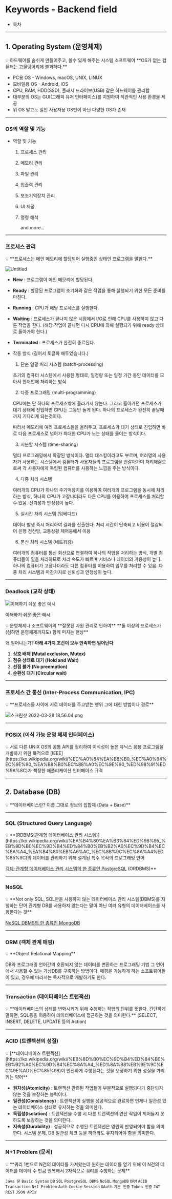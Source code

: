 # Keywords - Backend field

- 목차

---

## 1. Operating System (운영체제)

<aside>
💡 하드웨어를 숨쉬게 만들어주고, 쓸수 있게 해주는 시스템 소프트웨어
**OS가 없는 컴퓨터는 고물덩어리에 불과하다.**

</aside>

- PC용 OS - Windows, macOS, UNIX, LINUX
- 모바일용 OS - Android, iOS
- CPU, RAM, HDD(SSD), 플래시 드라이브(USB) 같은 하드웨어를 관리함
- 대부분의 OS는 GUI(그래픽 유저 인터페이스)를 지원하여 직관적인 사용 환경을 제공
- 위 OS 말고도 일반 사용자용 OS만이 아닌 다양한 OS가 존재

---

### **OS의 역할 및 기능**

- 역할 및 기능
    1. 프로세스 관리
    2. 메모리 관리
    3. 파일 관리
    4. 입출력 관리
    5. 보조기억장치 관리
    6. UI 제공
    7. 명령 해석
        
        and more...
        

---

### 프로세스 관리

<aside>
💡 **프로세스는 메인 메모리에 할당되어 실행중인 상태인 프로그램을 말한다.**

</aside>

![Untitled](Keywords%20-%20cfd93/Untitled.png)

- **New** : 프로그램이 메인 메모리에 할당된다.
- **Ready** : 할당된 프로그램이 초기화와 같은 작업을 통해 실행되기 위한 모든 준비를 마친다.
- **Running** : CPU가 해당 프로세스를 실행한다.
- **Waiting** : 프로세스가 끝나지 않은 시점에서 I/O로 인해 CPU를 사용하지 않고 다른 작업을 한다. (해당 작업이 끝나면 다시 CPU에 의해 실행되기 위해 ready 상태로 돌아가야 한다.)
- **Terminated** : 프로세스가 완전히 종료된다.

- 작동 방식 (길어서 토글화 해두었습니다.)
    
    
    1. 단순 일괄 처리 시스템 (batch-processing)
    
    초기의 컴퓨터 시스템에서 사용된 형태로, 일정량 또는 일정 기간 동안 데이터를 모아서 한꺼번에 처리하는 방식
    
    2. 다중 프로그래밍 (multi-programming)
    
    CPU에는 단 하나의 프로세스밖에 올라가지 않는다. 그리고 돌아가던 프로세스가 대기 상태에 진입하면 CPU는 그동안 놀게 된다. 하나의 프로세스가 완전히 끝날때까지 기다리게 되는것이다.
    
    따라서 메모리에 여러 프로세스들을 올려두고, 프로세스가 대기 상태로 진입하면 바로 다음 프로세스로 넘어가 최대한 CPU가 노는 상태를 줄이는 방식이다.
    
    3. 시분할 시스템 (time-sharing)
    
    멀티 프로그래밍에서 확장된 방식이다. 멀티 태스킹이라고도 부르며, 여러명의 사용자가 사용하는 시스템에서 컴퓨터가 사용자들의 프로그램을 번갈아가며 처리해줌으로써 각 사용자에게 독립된 컴퓨터를 사용하는 느낌을 주는 방식이다.
    
    4. 다중 처리 시스템
    
    여러개의 CPU가 하나의 주기억장치를 이용하여 여러개의 프로그램을 동시에 처리하는 방식, 하나의 CPU가 고장나더라도 다른 CPU를 이용하여 프로세스를 처리할 수 있음. 신뢰성과 안정성이 높다.
    
    5. 실시간 처리 시스템 (임베디드)
    
    데이터 발생 즉시 처리하여 결과를 산출한다. 처리 시간이 단축되고 비용이 절감되어 은행 전산망, 교통상황 제어등에서 이용
    
    6. 분산 처리 시스템 (네트워킹)
    
    여러개의 컴퓨터를 통신 회선으로 연결하여 하나의 작업을 처리하는 방식, 개별 컴퓨터들이 일을 처리하므로 처리 속도가 빠르며 서비스나 데이터의 가용성이 높다. 하나의 컴퓨터가 고장나더라도 다른 컴퓨터를 이용하여 업무를 처리할 수 있음. 다중 처리 시스템과 마찬가지로 신뢰성과 안정성이 높다.
    

---

### Deadlock (교착 상태)

![~~이해하기 쉬운 좋은 예시~~](Keywords%20-%20cfd93/Untitled%201.png)

~~이해하기 쉬운 좋은 예시~~

<aside>
💡 운영체제나 소프트웨어의 **잘못된 자원 관리로 인하여**
**둘 이상의 프로세스가 (심하면 운영체제까지도) 함께 퍼지는 현상**

</aside>

왜 일어나는가?
**아래 4가지 조건이 모두 만족하면 일어난다**

1. **상호 배제 (Mutal exclusion, Mutex)**
2. **점유 상태로 대기 (Hold and Wait)**
3. **선점 불가 (No preemption)**
4. **순환성 대기 (Circular wait)**

---

### 프로세스 간 통신 (Inter-Process Communication, IPC)

<aside>
💡 **프로세스들 사이에 서로 데이터를 주고받는 행위
그에 대한 방법이나 경로**

</aside>

![스크린샷 2022-03-28 18.56.04.png](Keywords%20-%20cfd93/%E1%84%89%E1%85%B3%E1%84%8F%E1%85%B3%E1%84%85%E1%85%B5%E1%86%AB%E1%84%89%E1%85%A3%E1%86%BA_2022-03-28_18.56.04.png)

---

### POSIX (이식 가능 운영 체제 인터페이스)

<aside>
💡 서로 다른 UNIX OS의 공통 API를 정리하여 이식성이 높은 유닉스 응용 프로그램을 개발하기 위한 목적으로 [IEEE](https://ko.wikipedia.org/wiki/%EC%A0%84%EA%B8%B0_%EC%A0%84%EC%9E%90_%EA%B8%B0%EC%88%A0%EC%9E%90_%ED%98%91%ED%9A%8C)가 책정한 애플리케이션 인터페이스 규격

</aside>

---

## 2. Database (DB)

<aside>
💡 **데이터베이스란? 이름 그대로 정보의 집합체 (Data + Base)**

</aside>

---

### SQL (**Structured Query Language)**

<aside>
💡 **[RDBMS(관계형 데이터베이스 관리 시스템)](https://ko.wikipedia.org/wiki/%EA%B4%80%EA%B3%84%ED%98%95_%EB%8D%B0%EC%9D%B4%ED%84%B0%EB%B2%A0%EC%9D%B4%EC%8A%A4_%EA%B4%80%EB%A6%AC_%EC%8B%9C%EC%8A%A4%ED%85%9C)의
데이터를 관리하기 위해 설계된 특수 목적의 프로그래밍 언어

[객체-관계형 데이터베이스 관리 시스템의 한 종류인 PostgreSQL](https://ko.wikipedia.org/wiki/PostgreSQL) (ORDBMS)**

</aside>

---

### NoSQL

<aside>
💡 **Not only SQL, SQL만을 사용하지 않는 데이터베이스 관리 시스템(DBMS)를 지칭하는 단어
관계형 DB를 사용하지 않는다는 말이 아닌 여러 유형의 데이터베이스를 사용한다는 것**

[NoSQL DBMS의 한 종류인 MongoDB](https://ko.wikipedia.org/wiki/%EB%AA%BD%EA%B3%A0DB)

</aside>

---

### ORM (객체 관계 매핑)

<aside>
💡 **Object Relational Mapping**

DB와 프로그래밍 언어간의 호환되지 않는 데이터를 변환하는 프로그래밍 기법
그 언어에서 사용할 수 있는 가상DB를 구축하는 방법이다.
매핑을 가능하게 하는 소프트웨어들이 있고, 경우에 따라서는 독자적으로 개발하기도 한다.

</aside>

---

### Transaction (데이터베이스 트랜잭션)

<aside>
💡 **데이터베이스의 상태를 변화시키기 위해 수행하는 작업의 단위를 뜻한다.
간단하게 말하면, SQL등을 이용하여 데이터베이스에 접근하는 것을 의미한다.**
(SELECT, INSERT, DELETE, UPDATE 등의 Action)

</aside>

---

### ACID (트랜젝션의 성질)

<aside>
💡 [**데이터베이스 트랜젝션](https://ko.wikipedia.org/wiki/%EB%8D%B0%EC%9D%B4%ED%84%B0%EB%B2%A0%EC%9D%B4%EC%8A%A4_%ED%8A%B8%EB%9E%9C%EC%9E%AD%EC%85%98)이 안전하게 수행된다는 것을 보장하기 위한 성질을 가리키는 약어**

</aside>

- **원자성(Atomicity)** : 트랜잭션 관련된 작업들이 부분적으로 실행되다가 중단되지 않는 것을 보장하는 능력이다.
- **일관성(Consistency)** : 트랜잭션이 실행을 성공적으로 완료하면 언제나 일관성 있는 데이터베이스 상태로 유지하는 것을 의미한다.
- **독립성(Isolation)** : 트랜잭션을 수행 시 다른 트랜잭션의 연산 작업이 끼어들지 못하도록 보장하는 것을 의미한다.
- **지속성(Durability)** : 성공적으로 수행된 트랜잭션은 영원히 반영되어야 함을 의미한다. 시스템 문제, DB 일관성 체크 등을 하더라도 유지되어야 함을 의미한다.

---

### N+1 Problem (문제)

<aside>
💡 **쿼리 1번으로 N건의 데이터를 가져왔는데 원하는 데이터를 얻기 위해
이 N건의 데이터를 데이터 수 만큼 반복해서 2차적으로 쿼리를 수행하는 문제**

</aside>

`Java 문` `Basic Syntax` `DB` `SQL` `PostgreSQL DBMS` `NoSQL` `MongoDB` `ORM` `ACID` `Transaction` `N+1 Problem` `Auth` `Cookie` `Session` `OAuth` `기본 인증` `Token 인증` `JWT` `REST` `JSON APIs`